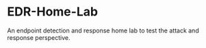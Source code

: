 # EDR-Home-Lab
An endpoint detection and response home lab to test the attack and response perspective.
